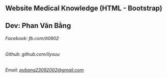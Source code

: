 ## Website Medical Knowledge (HTML - Bootstrap)

## Dev: Phan Văn Bằng
###### Facebook: fb.com/it0902
###### Github: github.com/ilyouu
###### Email: pvbang23092002@gmail.com
